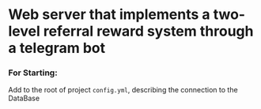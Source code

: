 # Web server that implements a two-level referral reward system through a telegram bot

### For Starting:

Add to the root of project `config.yml`, describing the connection to the DataBase
